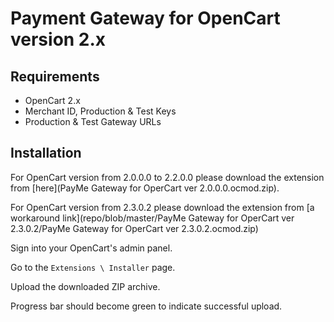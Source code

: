 # Payment Gateway for OpenCart version 2.x

## Requirements

- OpenCart 2.x
- Merchant ID, Production & Test Keys
- Production & Test Gateway URLs

## Installation

For OpenCart version from 2.0.0.0 to 2.2.0.0 please download the extension from [here](PayMe Gateway for OperCart ver 2.0.0.0.ocmod.zip). 

For OpenCart version from 2.3.0.2 please download the extension from [a workaround link](repo/blob/master/PayMe Gateway for OperCart ver 2.3.0.2/PayMe Gateway for OperCart ver 2.3.0.2.ocmod.zip)

Sign into your OpenCart's admin panel.

Go to the `Extensions \ Installer` page.

Upload the downloaded ZIP archive.

Progress bar should become green to indicate successful upload.
